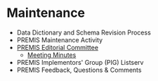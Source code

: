 
# Maintenance
 
  * Data Dictionary and Schema Revision Process
  * PREMIS Maintenance Activity
  * [PREMIS Editorial Committee](/Maintenance/EditorialCommittee)
    * [Meeting Minutes](/Maintenance/EditorialCommittee/MeetingMinutes)
  * PREMIS Implementors' Group (PIG) Listserv
  * PREMIS Feedback, Questions & Comments
